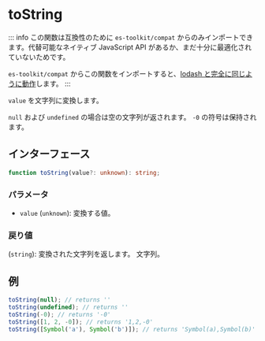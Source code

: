 # toString

::: info
この関数は互換性のために `es-toolkit/compat` からのみインポートできます。代替可能なネイティブ JavaScript API があるか、まだ十分に最適化されていないためです。

`es-toolkit/compat` からこの関数をインポートすると、[lodash と完全に同じように動作](../../../compatibility.md)します。
:::

`value` を文字列に変換します。

`null` および `undefined` の場合は空の文字列が返されます。
`-0` の符号は保持されます。

## インターフェース

```typescript
function toString(value?: unknown): string;
```

### パラメータ

- `value` (`unknown`): 変換する値。

### 戻り値

(`string`): 変換された文字列を返します。
文字列。

## 例

```typescript
toString(null); // returns ''
toString(undefined); // returns ''
toString(-0); // returns '-0'
toString([1, 2, -0]); // returns '1,2,-0'
toString([Symbol('a'), Symbol('b')]); // returns 'Symbol(a),Symbol(b)'
```
